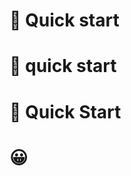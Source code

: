 <!-- markdownlint-disable MD041 MD007 MD032 -->
# 🚀 Quick start <!-- ✅ -->
# 🚀 quick start <!-- ❌ -->
# 🚀 Quick Start <!-- ❌ -->
# 😀 <!-- ✅ -->
